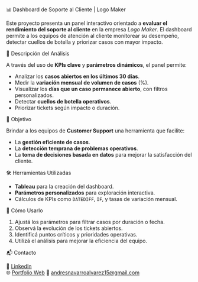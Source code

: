 📊 Dashboard de Soporte al Cliente | Logo Maker

Este proyecto presenta un panel interactivo orientado a **evaluar el rendimiento del soporte al cliente** en la empresa *Logo Maker*. El dashboard permite a los equipos de atención al cliente monitorear su desempeño, detectar cuellos de botella y priorizar casos con mayor impacto.

🧠 Descripción del Análisis

A través del uso de **KPIs clave** y **parámetros dinámicos**, el panel permite:

- Analizar los **casos abiertos en los últimos 30 días**.
- Medir la **variación mensual de volumen de casos** (%).
- Visualizar los **días que un caso permanece abierto**, con filtros personalizados.
- Detectar **cuellos de botella operativos**.
- Priorizar tickets según impacto o duración.

🎯 Objetivo

Brindar a los equipos de **Customer Support** una herramienta que facilite:

- La **gestión eficiente de casos**.
- La **detección temprana de problemas operativos**.
- La **toma de decisiones basada en datos** para mejorar la satisfacción del cliente.

🛠️ Herramientas Utilizadas

- **Tableau** para la creación del dashboard.
- **Parámetros personalizados** para exploración interactiva.
- Cálculos de KPIs como `DATEDIFF`, `IF`, y tasas de variación mensual.

🚀 Cómo Usarlo

1. Ajustá los parámetros para filtrar casos por duración o fecha.
2. Observá la evolución de los tickets abiertos.
3. Identificá puntos críticos y prioridades operativas.
4. Utilizá el análisis para mejorar la eficiencia del equipo.

📬 Contacto

🔗 [LinkedIn](https://www.linkedin.com/in/andr%C3%A9s-navarro77/)  
🌐 [Portfolio Web](https://andres-navarro-portfolio.netlify.app/)
📧 andresnavarroalvarez15@gmail.com  
